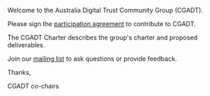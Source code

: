 
Welcome to the Australia Digital Trust Community Group (CGADT).

Please sign the [participation agreement](https://powerforms.docusign.net/dfa90a4c-2603-4ed3-8e22-2fff38c4eac9?env=na1&acct=b25f9dff-690e-415a-9695-92ea42395ccd&accountId=b25f9dff-690e-415a-9695-92ea42395ccd) to contribute to CGADT.

The CGADT Charter describes the group's charter and proposed deliverables.

Join our [mailing list](openid-au-digital-trust@lists.openid.net) to ask questions or provide feedback.

Thanks,

CGADT co-chairs



